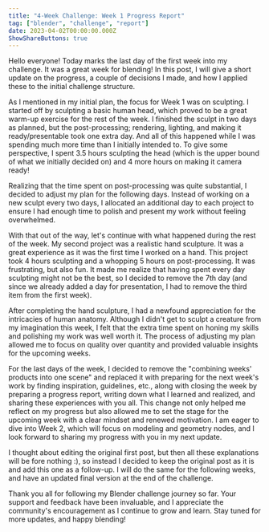 ```yaml
---
title: "4-Week Challenge: Week 1 Progress Report"
tag: ["blender", "challenge", "report"]
date: 2023-04-02T00:00:00.000Z
ShowShareButtons: true
---
```


Hello everyone! Today marks the last day of the first week into my challenge. It was a great week for blending! In this post, I will give a short update on the progress, a couple of decisions I made, and how I applied these to the initial challenge structure.

As I mentioned in my initial plan, the focus for Week 1 was on sculpting. I started off by sculpting a basic human head, which proved to be a great warm-up exercise for the rest of the week. I finished the sculpt in two days as planned, but the post-processing; rendering, lighting, and making it ready/presentable took one extra day. And all of this happened while I was spending much more time than I initially intended to. To give some perspective, I spent 3.5 hours sculpting the head (which is the upper bound of what we initially decided on) and 4 more hours on making it camera ready!

Realizing that the time spent on post-processing was quite substantial, I decided to adjust my plan for the following days. Instead of working on a new sculpt every two days, I allocated an additional day to each project to ensure I had enough time to polish and present my work without feeling overwhelmed.

With that out of the way, let's continue with what happened during the rest of the week. My second project was a realistic hand sculpture. It was a great experience as it was the first time I worked on a hand. This project took 4 hours sculpting and a whopping 5 hours on post-processing. It was frustrating, but also fun. It made me realize that having spent every day sculpting might not be the best, so I decided to remove the 7th day (and since we already added a day for presentation, I had to remove the third item from the first week).

After completing the hand sculpture, I had a newfound appreciation for the intricacies of human anatomy. Although I didn't get to sculpt a creature from my imagination this week, I felt that the extra time spent on honing my skills and polishing my work was well worth it. The process of adjusting my plan allowed me to focus on quality over quantity and provided valuable insights for the upcoming weeks.

For the last days of the week, I decided to remove the "combining weeks' products into one scene" and replaced it with preparing for the next week's work by finding inspiration, guidelines, etc., along with closing the week by preparing a progress report, writing down what I learned and realized, and sharing these experiences with you all. This change not only helped me reflect on my progress but also allowed me to set the stage for the upcoming week with a clear mindset and renewed motivation. I am eager to dive into Week 2, which will focus on modeling and geometry nodes, and I look forward to sharing my progress with you in my next update.

I thought about editing the original first post, but then all these explanations will be fore nothing :), so instead I decided to keep the original post as it is and add this one as a follow-up. I will do the same for the following weeks, and have an updated final version at the end of the challenge.

Thank you all for following my Blender challenge journey so far. Your support and feedback have been invaluable, and I appreciate the community's encouragement as I continue to grow and learn. Stay tuned for more updates, and happy blending!